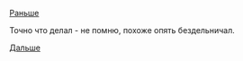 [Раньше](2018.04.19.md)

Точно что делал - не помню, похоже опять бездельничал.

[Дальше](2018.04.21.md)